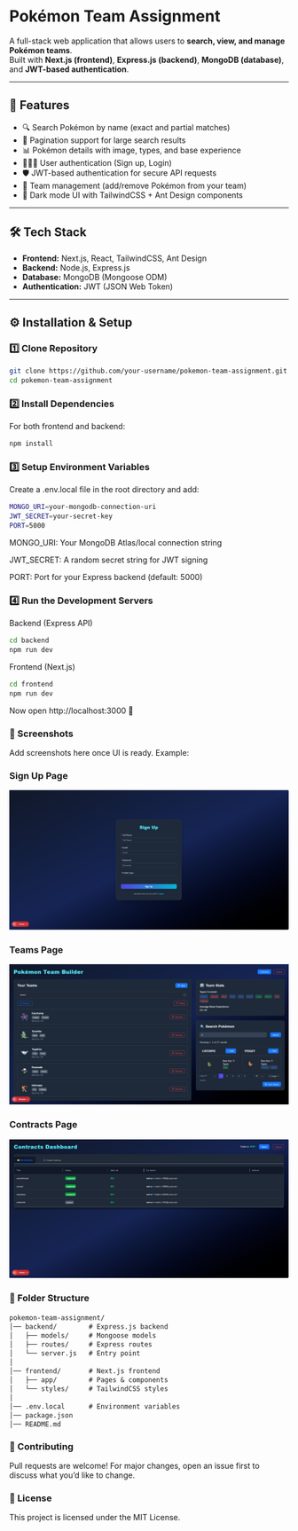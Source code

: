 # Pokémon Team Assignment

A full-stack web application that allows users to **search, view, and manage Pokémon teams**.  
Built with **Next.js (frontend)**, **Express.js (backend)**, **MongoDB (database)**, and **JWT-based authentication**.

---

## 🚀 Features

- 🔍 Search Pokémon by name (exact and partial matches)
- 📑 Pagination support for large search results
- 📊 Pokémon details with image, types, and base experience
- 🧑‍🤝‍🧑 User authentication (Sign up, Login)
- 🛡️ JWT-based authentication for secure API requests
- 📂 Team management (add/remove Pokémon from your team)
- 🎨 Dark mode UI with TailwindCSS + Ant Design components

---

## 🛠️ Tech Stack

- **Frontend:** Next.js, React, TailwindCSS, Ant Design  
- **Backend:** Node.js, Express.js  
- **Database:** MongoDB (Mongoose ODM)  
- **Authentication:** JWT (JSON Web Token)  

---

## ⚙️ Installation & Setup

### 1️⃣ Clone Repository
```bash
git clone https://github.com/your-username/pokemon-team-assignment.git
cd pokemon-team-assignment
```

### 2️⃣ Install Dependencies

For both frontend and backend:
```bash
npm install
```

### 3️⃣ Setup Environment Variables

Create a .env.local file in the root directory and add:
```bash
MONGO_URI=your-mongodb-connection-uri
JWT_SECRET=your-secret-key
PORT=5000
```

MONGO_URI: Your MongoDB Atlas/local connection string

JWT_SECRET: A random secret string for JWT signing

PORT: Port for your Express backend (default: 5000)

### 4️⃣ Run the Development Servers
Backend (Express API)
```bash
cd backend
npm run dev
```

Frontend (Next.js)
```bash
cd frontend
npm run dev
```


Now open http://localhost:3000
 🚀

### 📸 Screenshots

Add screenshots here once UI is ready. Example:
### Sign Up Page
![Sign Up Page](./SCREENSHOTS/SignUpPage.png)

### Teams Page
![Teams Page](./SCREENSHOTS/TeamsPage.png)

### Contracts Page
![Contracts Page](./SCREENSHOTS/ContractsPage.png)


### 📌 Folder Structure
```
pokemon-team-assignment/
│── backend/        # Express.js backend
│   ├── models/     # Mongoose models
│   ├── routes/     # Express routes
│   └── server.js   # Entry point
│
│── frontend/       # Next.js frontend
│   ├── app/        # Pages & components
│   └── styles/     # TailwindCSS styles
│
│── .env.local      # Environment variables
│── package.json
│── README.md
```

### 🤝 Contributing

Pull requests are welcome! For major changes, open an issue first to discuss what you’d like to change.

### 📜 License

This project is licensed under the MIT License.
